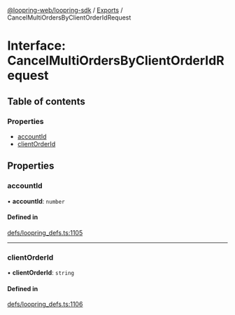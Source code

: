 [@loopring-web/loopring-sdk](../README.md) / [Exports](../modules.md) / CancelMultiOrdersByClientOrderIdRequest

# Interface: CancelMultiOrdersByClientOrderIdRequest

## Table of contents

### Properties

- [accountId](CancelMultiOrdersByClientOrderIdRequest.md#accountid)
- [clientOrderId](CancelMultiOrdersByClientOrderIdRequest.md#clientorderid)

## Properties

### accountId

• **accountId**: `number`

#### Defined in

[defs/loopring_defs.ts:1105](https://github.com/Loopring/loopring_sdk/blob/904c903/src/defs/loopring_defs.ts#L1105)

___

### clientOrderId

• **clientOrderId**: `string`

#### Defined in

[defs/loopring_defs.ts:1106](https://github.com/Loopring/loopring_sdk/blob/904c903/src/defs/loopring_defs.ts#L1106)
